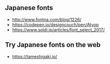 ## Japanese fonts

* <http://www.fontna.com/blog/1226/>
* <https://codepen.io/designcouch/pen/Atyop>
* <https://www.soldi.jp/articles/font_select_2017/>

## Try Japanese fonts on the web
* <https://tameshigaki.jp/>